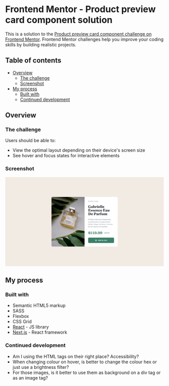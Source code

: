 # Frontend Mentor - Product preview card component solution

This is a solution to the [Product preview card component challenge on Frontend Mentor](https://www.frontendmentor.io/challenges/product-preview-card-component-GO7UmttRfa). Frontend Mentor challenges help you improve your coding skills by building realistic projects.

## Table of contents

- [Overview](#overview)
  - [The challenge](#the-challenge)
  - [Screenshot](#screenshot)
  <!-- - [Links](#links) -->
- [My process](#my-process)
  - [Built with](#built-with)
  - [Continued development](#continued-development)

## Overview

### The challenge

Users should be able to:

- View the optimal layout depending on their device's screen size
- See hover and focus states for interactive elements

### Screenshot

![](./public/Screenshot_Desktop.png)

<!-- ### Links -->

<!-- - Solution URL: https://your-solution-url.com -->
<!-- - Live Site URL: https://your-live-site-url.com -->

## My process

### Built with

- Semantic HTML5 markup
- SASS
- Flexbox
- CSS Grid
- [React](https://reactjs.org/) - JS library
- [Next.js](https://nextjs.org/) - React framework

### Continued development

- Am I using the HTML tags on their right place? Accessibility?
- When changing colour on hover, is better to change the colour hex or just use a brightness filter?
- For those images, is it better to use them as background on a div tag or as an image tag?
